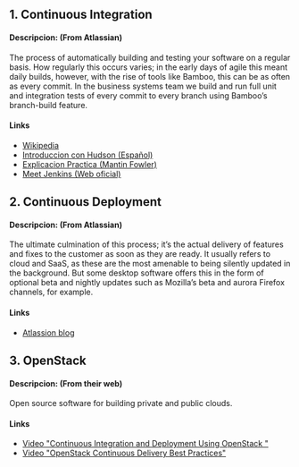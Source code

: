 
## 1. Continuous Integration

#### Descripcion: (From Atlassian)

The process of automatically building and testing your software on a regular basis. How regularly this occurs varies; in the early days of agile this meant daily builds, however, with the rise of tools like Bamboo, this can be as often as every commit. In the business systems team we build and run full unit and integration tests of every commit to every branch using Bamboo’s branch-build feature.


#### Links

- [Wikipedia](http://en.wikipedia.org/wiki/Continuous_integration)
- [Introduccion con Hudson (Español)](http://www.xnoccio.com//362-hudson-parte-1-introduccion/)
- [Explicacion Practica (Mantin Fowler)](http://martinfowler.com/articles/continuousIntegration.html)
- [Meet Jenkins (Web oficial)](https://wiki.jenkins-ci.org/display/JENKINS/Meet+Jenkins)



## 2. Continuous Deployment

#### Descripcion: (From Atlassian)

The ultimate culmination of this process; it’s the actual delivery of features and fixes to the customer as soon as they are ready. It usually refers to cloud and SaaS, as these are the most amenable to being silently updated in the background. But some desktop software offers this in the form of optional beta and nightly updates such as Mozilla’s beta and aurora Firefox channels, for example.


#### Links

- [Atlassion blog](http://blogs.atlassian.com/2014/04/practical-continuous-deployment/)


## 3. OpenStack

#### Descripcion: (From their web)
Open source software for building private and public clouds.

#### Links

- [Video "Continuous Integration and Deployment Using OpenStack "](https://www.youtube.com/watch?v=S-ET_GnJCUo)
- [Video "OpenStack Continuous Delivery Best Practices"](https://www.youtube.com/watch?v=R6WBFWoU1Ok)
